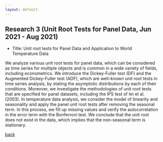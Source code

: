 ```yaml
---
layout: default
---
```


## Research 3 (Unit Root Tests for Panel Data, Jun 2021 - Aug 2021)
*   Title: Unit root tests for Panel Data and Application to World Temperature Data

We analyze various unit root tests for panel data, which can be considered as time series for multiple objects and is common in a wide variety of fields, including econometrics. We introduce the Dickey-Fuller test (DF) and the Augmented Dickey-Fuller test (ADF), which are well-known unit root tests in time series analysis, by stating the asymptotic distributions by each of their conditions. Moreover, we investigate the methodologies of unit root tests that are specified for panel datasets, including the IPS test of Im et al. (2003). In temperature data analysis, we consider the model of linearity and seasonality and apply the panel unit root tests after removing the seasonal term. In this process, we fill up missing values and verify the autocorrelation in the error term with the Bonferroni test. We conclude that the unit root does not exist in the data, which implies that the non-seasonal term is stationary.


[back](./)